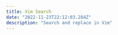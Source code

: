 ```yaml
---
title: Vim Search
date: "2022-11-23T22:12:03.284Z"
description: "Search and replace in Vim"
---
```


